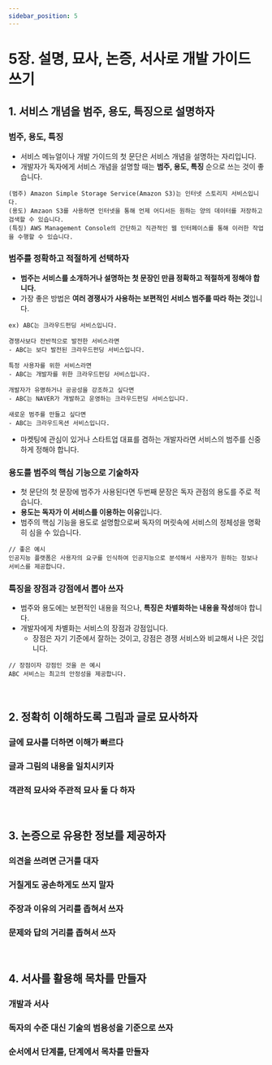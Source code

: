```yaml
---
sidebar_position: 5
---
```


# 5장. 설명, 묘사, 논증, 서사로 개발 가이드 쓰기

## 1. 서비스 개념을 범주, 용도, 특징으로 설명하자

### 범주, 용도, 특징

- 서비스 메뉴얼이나 개발 가이드의 첫 문단은 서비스 개념을 설명하는 자리입니다.
- 개발자가 독자에게 서비스 개념을 설명할 때는 **범주, 용도, 특징** 순으로 쓰는 것이 좋습니다.

```
(범주) Amazon Simple Storage Service(Amazon S3)는 인터넷 스토리지 서비스입니다.
(용도) Amzaon S3를 사용하면 인터넷을 통해 언제 어디서든 원하는 양의 데이터를 저장하고 검색할 수 있습니다.
(특징) AWS Management Console의 간단하고 직관적인 웹 인터페이스를 통해 이러한 작업을 수행할 수 있습니다.
```

### 범주를 정확하고 적절하게 선택하자

- **범주는 서비스를 소개하거나 설명하는 첫 문장인 만큼 정확하고 적절하게 정해야 합니다.**
- 가장 좋은 방법은 **여러 경쟁사가 사용하는 보편적인 서비스 범주를 따라 하는 것**입니다.

```
ex) ABC는 크라우드펀딩 서비스입니다.

경쟁사보다 전반적으로 발전한 서비스라면
- ABC는 보다 발전된 크라우드펀딩 서비스입니다.

특정 사용자를 위한 서비스라면
- ABC는 개발자를 위한 크라우드펀딩 서비스입니다.

개발자가 유명하거나 공공성을 강조하고 싶다면
- ABC는 NAVER가 개발하고 운영하는 크라우드펀딩 서비스입니다.

새로운 범주를 만들고 싶다면
- ABC는 크라우드옥션 서비스입니다.
```

- 마켓팅에 관심이 있거나 스타트업 대표를 겸하는 개발자라면 서비스의 범주를 신중하게 정해야 합니다.

### 용도를 범주의 핵심 기능으로 기술하자

- 첫 문단의 첫 문장에 범주가 사용된다면 두번째 문장은 독자 관점의 용도를 주로 적습니다.
- **용도는 독자가 이 서비스를 이용하는 이유**입니다.
- 범주의 핵심 기능을 용도로 설명함으로써 독자의 머릿속에 서비스의 정체성을 명확히 심을 수 있습니다.

```
// 좋은 예시
인공지능 플랫폼은 사용자의 요구를 인식하여 인공지능으로 분석해서 사용자가 원하는 정보나 서비스를 제공합니다.
```

### 특징을 장점과 강점에서 뽑아 쓰자

- 범주와 용도에는 보편적인 내용을 적으나, **특징은 차별화하는 내용을 작성**해야 합니다.
- 개발자에게 차별화는 서비스의 장점과 강점입니다.
  - 장점은 자기 기준에서 잘하는 것이고, 강점은 경쟁 서비스와 비교해서 나은 것입니다.

```
// 장점이자 강점인 것을 쓴 예시
ABC 서비스는 최고의 안정성을 제공합니다.
```

<br/>

## 2. 정확히 이해하도록 그림과 글로 묘사하자

### 글에 묘사를 더하면 이해가 빠르다

### 글과 그림의 내용을 일치시키자

### 객관적 묘사와 주관적 묘사 둘 다 하자

<br/>

## 3. 논증으로 유용한 정보를 제공하자

### 의견을 쓰려면 근거를 대자

### 거칠게도 공손하게도 쓰지 말자

### 주장과 이유의 거리를 좁혀서 쓰자

### 문제와 답의 거리를 좁혀서 쓰자

<br/>

## 4. 서사를 활용해 목차를 만들자

### 개발과 서사

### 독자의 수준 대신 기술의 범용성을 기준으로 쓰자

### 순서에서 단계를, 단계에서 목차를 만들자